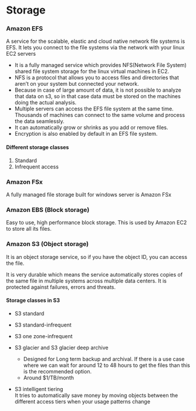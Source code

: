 # Storage

### Amazon EFS

A service for the scalable, elastic and cloud native network file systems is EFS. It lets you connect to the file systems via the network with your linux EC2 servers

* It is a fully managed service which provides NFS(Network File System) shared file system storage for the linux virtual machines in EC2.
* NFS is a protocol that allows you to access files and directories that aren’t on your system but connected your network.
* Because in case of large amount of data, it is not possible to analyze that data on s3, so in that case data must be stored on the machines doing the actual analysis.
* Multiple servers can access the EFS file system at the same time. Thousands of machines can connect to the same volume and process the data seamlessly.
* It can automatically grow or shrinks as you add or remove files.
* Encryption is also enabled by default in an EFS file system.

#### Different storage classes

1. Standard
2. Infrequent access

### Amazon FSx

A fully managed file storage built for windows server is Amazon FSx

### Amazon EBS (Block storage)

Easy to use, high performance block storage. This is used by Amazon EC2 to store all its files.

### Amazon S3 (Object storage)

It is an object storage service, so if you have the object ID, you can access the file.

It is very durable which means the service automatically stores copies of the same file in multiple systems across multiple data centers. It is protected against failures, errors and threats.

#### Storage classes in S3

* S3 standard
* S3 standard-infrequent
* S3 one zone-infrequent
*   S3 glacier and S3 glacier deep archive

    * Designed for Long term backup and archival. If there is a use case where we can wait for around 12 to 48 hours to get the files than this is the recommended option.
    * Around $1/TB/month


* S3 intelligent tiering\
  It tries to automatically save money by moving objects between the different access tiers when your usage patterns change
